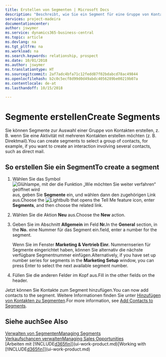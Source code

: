 ```yaml
---
title: Erstellen von Segmenten | Microsoft Docs
description: "Beschreibt, wie Sie ein Segment für eine Gruppe von Kontakten in Business Central erstellen, beispielsweise um mehrere Kontakte mit einer Direktsendung anzusprechen."
services: project-madeira
documentationcenter: 
author: jswymer
ms.service: dynamics365-business-central
ms.topic: article
ms.devlang: na
ms.tgt_pltfrm: na
ms.workload: na
ms.search.keywords: relationship, prospect
ms.date: 10/01/2018
ms.author: jswymer
ms.translationtype: HT
ms.sourcegitcommit: 2af7adc4bfa71c12fedd87f02bdabcd78ac49844
ms.openlocfilehash: b2c0c5ecf8d99d0d49abdc4056289be00219b07a
ms.contentlocale: de-at
ms.lasthandoff: 10/15/2018

---
```

# <a name="create-segments"></a><span data-ttu-id="d938c-103">Segmente erstellen</span><span class="sxs-lookup"><span data-stu-id="d938c-103">Create Segments</span></span>
<span data-ttu-id="d938c-104">Sie können Segmente zur Auswahl einer Gruppe von Kontakten erstellen, z. B. wenn Sie eine Aktivität mit mehreren Kontakten erstellen möchten (z. B. Direktmail).</span><span class="sxs-lookup"><span data-stu-id="d938c-104">You can create segments to select a group of contacts, for example, if you want to create an interaction involving several contacts, such as direct mail.</span></span>

## <a name="to-create-a-segment"></a><span data-ttu-id="d938c-105">So erstellen Sie ein Segment</span><span class="sxs-lookup"><span data-stu-id="d938c-105">To create a segment</span></span>
1. <span data-ttu-id="d938c-106">Wählen Sie das Symbol ![Glühlampe, mit der die Funktion „Wie möchten Sie weiter verfahren“ geöffnet wird](media/ui-search/search_small.png "Wie möchten Sie weiter verfahren?") aus, geben Sie **Segmente** ein, und wählen dann den zugehörigen Link aus.</span><span class="sxs-lookup"><span data-stu-id="d938c-106">Choose the ![Lightbulb that opens the Tell Me feature](media/ui-search/search_small.png "Tell me what you want to do") icon, enter **Segments**, and then choose the related link.</span></span>
2. <span data-ttu-id="d938c-107">Wählen Sie die Aktion **Neu** aus.</span><span class="sxs-lookup"><span data-stu-id="d938c-107">Choose the **New** action.</span></span>
3. <span data-ttu-id="d938c-108">Geben Sie im Abschnitt **Allgemein** im Feld **Nr.**</span><span class="sxs-lookup"><span data-stu-id="d938c-108">In the **General** section, in the **No.**</span></span> <span data-ttu-id="d938c-109">eine Nummer für das Segment ein.</span><span class="sxs-lookup"><span data-stu-id="d938c-109">field, enter a number for the segment.</span></span>

    <span data-ttu-id="d938c-110">Wenn Sie im Fenster **Marketing & Vertrieb Einr.** Nummernserien für Segmente eingerichtet haben, können Sie alternativ die nächste verfügbare Segmentnummer einfügen.</span><span class="sxs-lookup"><span data-stu-id="d938c-110">Alternatively, if you have set up number series for segments in the **Marketing Setup** window, you can press Enter to select the next available segment number.</span></span>
4. <span data-ttu-id="d938c-111">Füllen Sie die anderen Felder im Kopf aus.</span><span class="sxs-lookup"><span data-stu-id="d938c-111">Fill in the other fields on the header.</span></span>

<span data-ttu-id="d938c-112">Jetzt können Sie Kontakte zum Segment hinzufügen.</span><span class="sxs-lookup"><span data-stu-id="d938c-112">You can now add contacts to the segment.</span></span> <span data-ttu-id="d938c-113">Weitere Informationen finden Sie unter [Hinzufügen von Kontakten zu Segmenten](marketing-add-contact-segment.md).</span><span class="sxs-lookup"><span data-stu-id="d938c-113">For more information, see [Add Contacts to Segments](marketing-add-contact-segment.md).</span></span>

## <a name="see-also"></a><span data-ttu-id="d938c-114">Siehe auch</span><span class="sxs-lookup"><span data-stu-id="d938c-114">See Also</span></span>
[<span data-ttu-id="d938c-115">Verwalten von Segmenten</span><span class="sxs-lookup"><span data-stu-id="d938c-115">Managing Segments</span></span>](marketing-segments.md)  
[<span data-ttu-id="d938c-116">Verkaufschancen verwalten</span><span class="sxs-lookup"><span data-stu-id="d938c-116">Managing Sales Opportunities</span></span>](marketing-manage-sales-opportunities.md)  
<span data-ttu-id="d938c-117">[Arbeiten mit [!INCLUDE[d365fin](includes/d365fin_md.md)]](ui-work-product.md)</span><span class="sxs-lookup"><span data-stu-id="d938c-117">[Working with [!INCLUDE[d365fin](includes/d365fin_md.md)]](ui-work-product.md)</span></span>  

